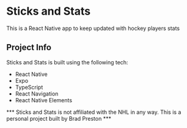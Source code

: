 # Sticks and Stats
This is a React Native app to keep updated with hockey players stats

## Project Info
Sticks and Stats is built using the following tech:
  - React Native
  - Expo
  - TypeScript
  - React Navigation
  - React Native Elements

*** Sticks and Stats is not affiliated with the NHL in any way. This is a personal project built by Brad Preston ***
